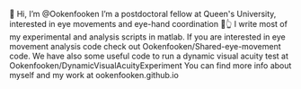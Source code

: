 👋 Hi, I’m @Ookenfooken
I’m a postdoctoral fellow at Queen's University, interested in eye movements and eye-hand coordination 👀👆
I write most of my experimental and analysis scripts in matlab. 
If you are interested in eye movement analysis code check out Ookenfooken/Shared-eye-movement code.
We have also some useful code to run a dynamic visual acuity test at Ookenfooken/DynamicVisualAcuityExperiment
You can find more info about myself and my work at ookenfooken.github.io
